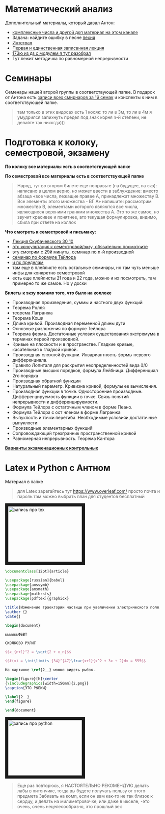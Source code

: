# Математический анализ

Дополнительный материалы, который давал Антон:
* [комплексные числа и другой доп материал на этом канале](https://www.youtube.com/watch?v=kK6zgC220xM&list=PLj8YIP_UrhohigxmeLe0XXKeqSQh_F66r)
* Задача: найдите ошибку в песне [песня](https://music.yandex.ru/album/6684321/track/48920054?utm_medium=copy_link)
* [Интеграл](https://m.youtube.com/watch?v=VTHtm9G4Nes&list=PLocvKxfon41XqGjhY6sWwd6BXrbx509T5&index=1)
* [Первая и единственная записанная лекция](https://www.youtube.com/watch?v=wgV1iB7vxSA)
* [173ю из дз с модулем я тут разобрал](https://www.youtube.com/watch?v=FZEi2FNOwyA&list=PLthfp5exSWEpNdsBN_z-WJbW4IYcJo8rG&index=12)
* Тут лежит методичка по равномерной непрерывности

# Семинары

Семенары нашей второй группы в соответствующей папке. В подарок от Антона есть [записи всех смирнаров за 1й семак](https://www.youtube.com/watch?v=vXr7qtDXuvk&list=PLocvKxfon41Wvzo9ArMgWKnYlLe83TFb3) и конспекты к ним в соответствующей папке.

> там только в этих видосах есть 1 косяк: то ли в 3м, то ли в 4м я умудрился запихнуть предел под знак корня n-й степени, не делайте так никогда)))


# Подготовка к колоку, семестровой, экзамену

**По колоку все материалы есть в соответствующей папке**

**По семестровой все материалы есть в соответствующей папке**

> Народ, тут во втором билете еще поправьте (на будущее, на экз): написано в целом верно, но может ввести в заблуждение: вместо абзаца «все числа, лежащие правее А, принадлежат множеству B. Все элементы этого множества - ВГ А» напишите: рассмотрим множество B, элементами которого являются все числа, являющиеся верхними гранями множества A. Это то же самое, но звучит красивее и понятнее, ато текущая формулировка, видимо, сбила при ответе на коллок

**Что смотреть к семестровой и письмаку:** 
* [Лекция Скубачевского 30 10](https://www.youtube.com/watch?v=tiSR9er6aVQ)
* [это консультация к семестровой/экзу, обязательно посмотрите](https://www.youtube.com/watch?v=4Wy8BtMzgME&t=1468s)
* [эту смотрим с 29й минуты, семинар по n-й производной](https://www.youtube.com/watch?v=Zybru_6atzg&list=PLocvKxfon41Wvzo9ArMgWKnYlLe83TFb3&index=10)
* [семинар по формуле Тейлора](https://www.youtube.com/watch?v=NejQMl9aY1U&list=PLocvKxfon41Wvzo9ArMgWKnYlLe83TFb3&index=11)
* [и по пределам](https://www.youtube.com/watch?v=AdZniClMoAg&list=PLocvKxfon41Wvzo9ArMgWKnYlLe83TFb3&index=12)
* там еще в плейлисте есть остальные семинары, но там чуть меньше инфы для конкретно семестровой
* есть еще плейлисты 21 года и 22 года, можно и их посмотреть, там примерно то же самое. Но у доски

**Билеты к экзу помимо того, что было на коллоке**
* Производная произведения, суммы и частного двух функций
* Теорема Ролля
* теорема Лагранжа
* Теорема Коши
* Длина кривой. Производная переменной длины дуги
* Основные разложения по формуле Тейлора
* Теорема ферма. Достаточные условия существования экстремума в терминах первой производной.
* Кривые на плоскости и в пространстве. Гладкие кривые, касательная к гладкой кривой.
* Производная сложной функции. Инвариантность формы первого дифференциала.
* Правило Лопиталя для раскрытия неопределенностей вида 0/0
* Производные высших порядков, формула Лейбница. Дифференциал 2го порядка
* Производная обратной функции
* Натуральный параметр. Кривизна кривой, формулы ее вычисления. 
* Производная функции в точке. Односторонние производные. Дифференцируемость функции в точке. Связь понятий непрерывности и дифференцируемости. 
* Формула Тейлора с остаточным членом в форме Пеано.
* Формула Тейлора с ост членом в форме Лагранжа
* Выпуклость и точки перегиба. Необходимые условияи достаточные выпуклости
* Производные элементарных функций
* Сопровождающий трехгранник пространственной кривой
* Равномерная непрерывность. Теорема Кантора


**[Варианты экзаменационных контрольных](https://mipt.ru/education/chair/mathematics/exams/exams.php)**

# Latex и Python с Антном

Материал в папке

> для Latex зарегайтесь тут https://www.overleaf.com/
> просто почта и пароль
> там можно выбрать план для студентов бесплатный

<a href="http://www.youtube.com/watch?feature=player_embedded&v=DmoyTUw2T3U" target="_blank"><img src="http://img.youtube.com/vi/DmoyTUw2T3U/0.jpg" 
alt="запись про tex" width="240" height="180" border="10" /></a>

```latex
\documentclass[12pt]{article}

\usepackage[russian]{babel}
\usepackage{amssymb}
\usepackage{amsmath}
\usepackage{mathrsfs}
\usepackage[pdftex]{graphicx}

\title{Изменение траектории частицы при увеличении электрического поля.}
\author {}
\date{}

\begin{document}

ыыыыыыФБВТ

СКОЛКОВО РУЛИТ 

$$x_{n+1}^2 = \sqrt{2 + x_n}$$

$$f(x) = \int\limits_{34}^{47}\frac{x+1}{x^2 + 3x + 2}dx = 555$$

На картинке \ref{2__} можно видеть рыбок.

\begin{figure}[h]\center
{\includegraphics[width=150mm]{2.png}}
\caption{ЭТО РЫБКИ}

\label{2__}
\end{figure}

\end{document}
```

<a href="http://www.youtube.com/watch?feature=player_embedded&v=MRIHPgoGyNc" target="_blank"><img src="http://img.youtube.com/vi/MRIHPgoGyNc/0.jpg" 
alt="запись про python" width="240" height="180" border="10" /></a>

> Еще раз повторюсь, я НАСТОЯТЕЛЬНО РЕКОМЕНДУЮ делать лабы в питончике, тогда вы будете получать пользу от этого предмета
> Забивать на комп, если он вам как-то не так близок к сердцу, и делать на милиметровочке, или даже в икселе, -это очень, очень нецелесообразно, это прошлый век